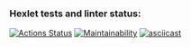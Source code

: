 ### Hexlet tests and linter status:
[![Actions Status](https://github.com/Akirushk/frontend-project-44/actions/workflows/hexlet-check.yml/badge.svg)](https://github.com/Akirushk/frontend-project-44/actions)
[![Maintainability](https://api.codeclimate.com/v1/badges/37e3189e4ac2201a0af8/maintainability)](https://codeclimate.com/github/Akirushk/frontend-project-44/maintainability)
[![asciicast](https://asciinema.org/a/Mw0eCtGRqA66BJYy0FKN5auYV.svg)](https://asciinema.org/a/Mw0eCtGRqA66BJYy0FKN5auYV)